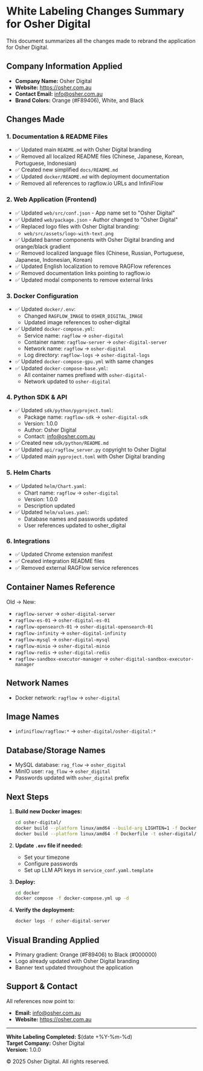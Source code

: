# White Labeling Changes Summary for Osher Digital

This document summarizes all the changes made to rebrand the application for Osher Digital.

## Company Information Applied

- **Company Name:** Osher Digital
- **Website:** https://osher.com.au
- **Contact Email:** info@osher.com.au
- **Brand Colors:** Orange (#F89406), White, and Black

## Changes Made

### 1. Documentation & README Files
- ✅ Updated main `README.md` with Osher Digital branding
- ✅ Removed all localized README files (Chinese, Japanese, Korean, Portuguese, Indonesian)
- ✅ Created new simplified `docs/README.md`
- ✅ Updated `docker/README.md` with deployment documentation
- ✅ Removed all references to ragflow.io URLs and InfiniFlow

### 2. Web Application (Frontend)
- ✅ Updated `web/src/conf.json` - App name set to "Osher Digital"
- ✅ Updated `web/package.json` - Author changed to "Osher Digital"
- ✅ Replaced logo files with Osher Digital branding:
  - `web/src/assets/logo-with-text.png`
- ✅ Updated banner components with Osher Digital branding and orange/black gradient
- ✅ Removed localized language files (Chinese, Russian, Portuguese, Japanese, Indonesian, Korean)
- ✅ Updated English localization to remove RAGFlow references
- ✅ Removed documentation links pointing to ragflow.io
- ✅ Updated modal components to remove external links

### 3. Docker Configuration
- ✅ Updated `docker/.env`:
  - Changed `RAGFLOW_IMAGE` to `OSHER_DIGITAL_IMAGE`
  - Updated image references to osher-digital
- ✅ Updated `docker-compose.yml`:
  - Service name: `ragflow` → `osher-digital`
  - Container name: `ragflow-server` → `osher-digital-server`
  - Network name: `ragflow` → `osher-digital`
  - Log directory: `ragflow-logs` → `osher-digital-logs`
- ✅ Updated `docker-compose-gpu.yml` with same changes
- ✅ Updated `docker-compose-base.yml`:
  - All container names prefixed with `osher-digital-`
  - Network updated to `osher-digital`

### 4. Python SDK & API
- ✅ Updated `sdk/python/pyproject.toml`:
  - Package name: `ragflow-sdk` → `osher-digital-sdk`
  - Version: 1.0.0
  - Author: Osher Digital
  - Contact: info@osher.com.au
- ✅ Created new `sdk/python/README.md`
- ✅ Updated `api/ragflow_server.py` copyright to Osher Digital
- ✅ Updated main `pyproject.toml` with Osher Digital branding

### 5. Helm Charts
- ✅ Updated `helm/Chart.yaml`:
  - Chart name: `ragflow` → `osher-digital`
  - Version: 1.0.0
  - Description updated
- ✅ Updated `helm/values.yaml`:
  - Database names and passwords updated
  - User references updated to osher_digital

### 6. Integrations
- ✅ Updated Chrome extension manifest
- ✅ Created integration README files
- ✅ Removed external RAGFlow service references

## Container Names Reference

Old → New:
- `ragflow-server` → `osher-digital-server`
- `ragflow-es-01` → `osher-digital-es-01`
- `ragflow-opensearch-01` → `osher-digital-opensearch-01`
- `ragflow-infinity` → `osher-digital-infinity`
- `ragflow-mysql` → `osher-digital-mysql`
- `ragflow-minio` → `osher-digital-minio`
- `ragflow-redis` → `osher-digital-redis`
- `ragflow-sandbox-executor-manager` → `osher-digital-sandbox-executor-manager`

## Network Names

- Docker network: `ragflow` → `osher-digital`

## Image Names

- `infiniflow/ragflow:*` → `osher-digital/osher-digital:*`

## Database/Storage Names

- MySQL database: `rag_flow` → `osher_digital`
- MinIO user: `rag_flow` → `osher_digital`
- Passwords updated with `osher_digital` prefix

## Next Steps

1. **Build new Docker images:**
   ```bash
   cd osher-digital/
   docker build --platform linux/amd64 --build-arg LIGHTEN=1 -f Dockerfile -t osher-digital/osher-digital:latest-slim .
   docker build --platform linux/amd64 -f Dockerfile -t osher-digital/osher-digital:latest .
   ```

2. **Update `.env` file if needed:**
   - Set your timezone
   - Configure passwords
   - Set up LLM API keys in `service_conf.yaml.template`

3. **Deploy:**
   ```bash
   cd docker
   docker compose -f docker-compose.yml up -d
   ```

4. **Verify the deployment:**
   ```bash
   docker logs -f osher-digital-server
   ```

## Visual Branding Applied

- Primary gradient: Orange (#F89406) to Black (#000000)
- Logo already updated with Osher Digital branding
- Banner text updated throughout the application

## Support & Contact

All references now point to:
- **Email:** info@osher.com.au
- **Website:** https://osher.com.au

---

**White Labeling Completed:** $(date +%Y-%m-%d)  
**Target Company:** Osher Digital  
**Version:** 1.0.0

© 2025 Osher Digital. All rights reserved.

